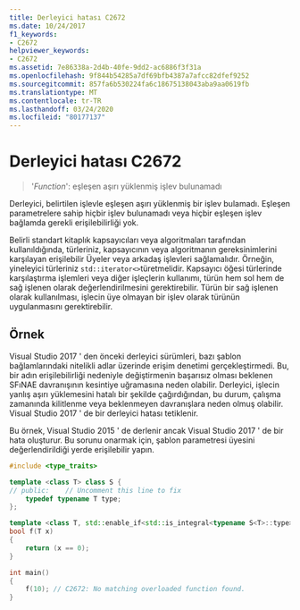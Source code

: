 ```yaml
---
title: Derleyici hatası C2672
ms.date: 10/24/2017
f1_keywords:
- C2672
helpviewer_keywords:
- C2672
ms.assetid: 7e86338a-2d4b-40fe-9dd2-ac6886f3f31a
ms.openlocfilehash: 9f844b54285a7df69bfb4387a7afcc82dfef9252
ms.sourcegitcommit: 857fa6b530224fa6c18675138043aba9aa0619fb
ms.translationtype: MT
ms.contentlocale: tr-TR
ms.lasthandoff: 03/24/2020
ms.locfileid: "80177137"
---
```

# <a name="compiler-error-c2672"></a>Derleyici hatası C2672

> '*Function*': eşleşen aşırı yüklenmiş işlev bulunamadı

Derleyici, belirtilen işlevle eşleşen aşırı yüklenmiş bir işlev bulamadı. Eşleşen parametrelere sahip hiçbir işlev bulunamadı veya hiçbir eşleşen işlev bağlamda gerekli erişilebilirliği yok.

Belirli standart kitaplık kapsayıcıları veya algoritmaları tarafından kullanıldığında, türleriniz, kapsayıcının veya algoritmanın gereksinimlerini karşılayan erişilebilir Üyeler veya arkadaş işlevleri sağlamalıdır. Örneğin, yineleyici türleriniz `std::iterator<>`türetmelidir. Kapsayıcı öğesi türlerinde karşılaştırma işlemleri veya diğer işleçlerin kullanımı, türün hem sol hem de sağ işlenen olarak değerlendirilmesini gerektirebilir. Türün bir sağ işlenen olarak kullanılması, işlecin üye olmayan bir işlev olarak türünün uygulanmasını gerektirebilir.

## <a name="example"></a>Örnek

Visual Studio 2017 ' den önceki derleyici sürümleri, bazı şablon bağlamlarındaki nitelikli adlar üzerinde erişim denetimi gerçekleştirmedi. Bu, bir adın erişilebilirliği nedeniyle değiştirmenin başarısız olması beklenen SFıNAE davranışının kesintiye uğramasına neden olabilir. Derleyici, işlecin yanlış aşırı yüklemesini hatalı bir şekilde çağırdığından, bu durum, çalışma zamanında kilitlenme veya beklenmeyen davranışlara neden olmuş olabilir. Visual Studio 2017 ' de bir derleyici hatası tetiklenir.

Bu örnek, Visual Studio 2015 ' de derlenir ancak Visual Studio 2017 ' de bir hata oluşturur. Bu sorunu onarmak için, şablon parametresi üyesini değerlendirildiği yerde erişilebilir yapın.

```cpp
#include <type_traits>

template <class T> class S {
// public:    // Uncomment this line to fix
    typedef typename T type;
};

template <class T, std::enable_if<std::is_integral<typename S<T>::type>::value, T> * = 0>
bool f(T x)
{
    return (x == 0);
}

int main()
{
    f(10); // C2672: No matching overloaded function found.
}
```
